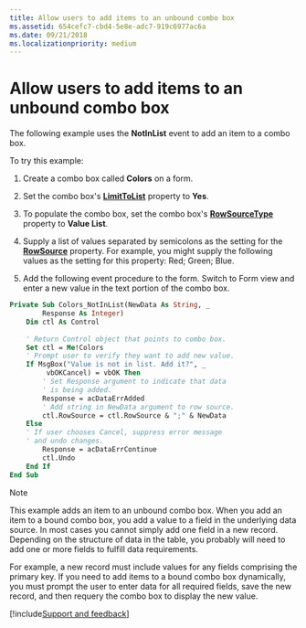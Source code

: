 ```yaml
---
title: Allow users to add items to an unbound combo box
ms.assetid: 654cefc7-cbd4-5e8e-adc7-919c6977ac6a
ms.date: 09/21/2018
ms.localizationpriority: medium
---
```



# Allow users to add items to an unbound combo box

The following example uses the **NotInList** event to add an item to a combo box.

To try this example:

1. Create a combo box called **Colors** on a form. 

2. Set the combo box's **[LimitToList](../../../api/Access.ComboBox.LimitToList.md)** property to **Yes**. 

3. To populate the combo box, set the combo box's **[RowSourceType](../../../api/Access.ComboBox.RowSourceType.md)** property to **Value List**.

4. Supply a list of values separated by semicolons as the setting for the **[RowSource](../../../api/Access.ComboBox.RowSource.md)** property. For example, you might supply the following values as the setting for this property: Red; Green; Blue.

5. Add the following event procedure to the form. Switch to Form view and enter a new value in the text portion of the combo box. 

```vb
Private Sub Colors_NotInList(NewData As String, _ 
        Response As Integer) 
    Dim ctl As Control 
     
    ' Return Control object that points to combo box. 
    Set ctl = Me!Colors 
    ' Prompt user to verify they want to add new value. 
    If MsgBox("Value is not in list. Add it?", _ 
         vbOKCancel) = vbOK Then 
        ' Set Response argument to indicate that data 
        ' is being added. 
        Response = acDataErrAdded 
        ' Add string in NewData argument to row source. 
        ctl.RowSource = ctl.RowSource & ";" & NewData 
    Else 
    ' If user chooses Cancel, suppress error message 
    ' and undo changes. 
        Response = acDataErrContinue 
        ctl.Undo 
    End If 
End Sub
```


> [!NOTE] 
> This example adds an item to an unbound combo box. When you add an item to a bound combo box, you add a value to a field in the underlying data source. In most cases you cannot simply add one field in a new record. Depending on the structure of data in the table, you probably will need to add one or more fields to fulfill data requirements. 
> 
> For example, a new record must include values for any fields comprising the primary key. If you need to add items to a bound combo box dynamically, you must prompt the user to enter data for all required fields, save the new record, and then requery the combo box to display the new value.

[!include[Support and feedback](~/includes/feedback-boilerplate.md)]